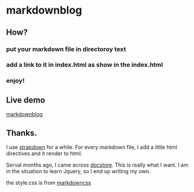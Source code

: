 
markdownblog
====================

## How?

### put your markdown file in directoroy text 

### add a link to it in index.html as show in the index.html

### enjoy!


## Live demo

[markdownblog](http://swuecho.github.io/markdownblog/)


## Thanks.

I use [strapdown](http://strapdownjs.com/) for a while. For every markdown file, I add a little html directives and 
it render to html.

Serval months ago, I came across [docstore](https://github.com/haldean/docstore.git). This is really what I want.
I am in the situation to learn Jquery, so I end up writing my own.

the style.css is from [markdowncss](http://kevinburke.bitbucket.org/markdowncss/)


